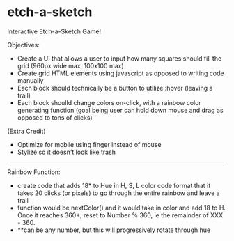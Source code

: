 # etch-a-sketch
Interactive Etch-a-Sketch Game!

Objectives:
- Create a UI that allows a user to input how many squares should fill the grid (960px wide max, 100x100 max)
- Create grid HTML elements using javascript as opposed to writing code manually
- Each block should technically be a button to utilize :hover (leaving a trail)
- Each block shoulld change colors on-click, with a rainbow color generating function (goal being user can hold down mouse and drag as opposed to tons of clicks)

(Extra Credit)
- Optimize for mobile using finger instead of mouse
- Stylize so it doesn't look like trash

-------------------------------------

Rainbow Function:
- create code that adds 18* to Hue in H, S, L color code format that it takes 20 clicks (or pixels) to go through the entire rainbow and leave a trail
- function would be nextColor() and it would take in color and add 18 to H.  Once it reaches 360+, reset to Number % 360, ie the remainder of XXX - 360.
- **can be any number, but this will progressively rotate through hue
